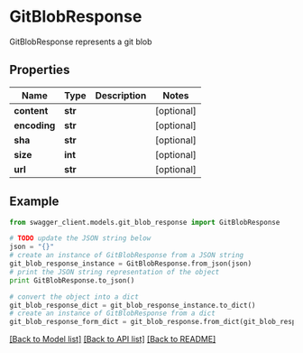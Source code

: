 # GitBlobResponse

GitBlobResponse represents a git blob

## Properties
Name | Type | Description | Notes
------------ | ------------- | ------------- | -------------
**content** | **str** |  | [optional] 
**encoding** | **str** |  | [optional] 
**sha** | **str** |  | [optional] 
**size** | **int** |  | [optional] 
**url** | **str** |  | [optional] 

## Example

```python
from swagger_client.models.git_blob_response import GitBlobResponse

# TODO update the JSON string below
json = "{}"
# create an instance of GitBlobResponse from a JSON string
git_blob_response_instance = GitBlobResponse.from_json(json)
# print the JSON string representation of the object
print GitBlobResponse.to_json()

# convert the object into a dict
git_blob_response_dict = git_blob_response_instance.to_dict()
# create an instance of GitBlobResponse from a dict
git_blob_response_form_dict = git_blob_response.from_dict(git_blob_response_dict)
```
[[Back to Model list]](../README.md#documentation-for-models) [[Back to API list]](../README.md#documentation-for-api-endpoints) [[Back to README]](../README.md)


